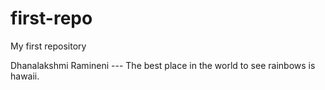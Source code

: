 # first-repo
My first repository

Dhanalakshmi Ramineni --- The best place in the world to see rainbows is hawaii.